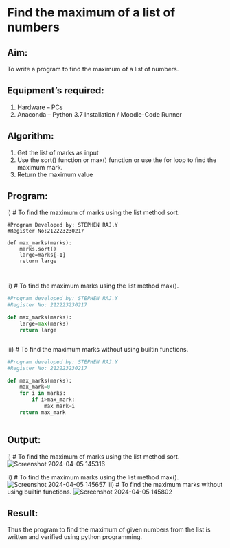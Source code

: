 # Find the maximum of a list of numbers
## Aim:
To write a program to find the maximum of a list of numbers.
## Equipment’s required:
1.	Hardware – PCs
2.	Anaconda – Python 3.7 Installation / Moodle-Code Runner
## Algorithm:
1.	Get the list of marks as input
2.	Use the sort() function or max() function or use the for loop to find the maximum mark.
3.	Return the maximum value
## Program:

i)	# To find the maximum of marks using the list method sort.
```
#Program Developed by: STEPHEN RAJ.Y
#Register No:212223230217

def max_marks(marks):
    marks.sort()
    large=marks[-1]
    return large



```

ii)	# To find the maximum marks using the list method max().
```Python
#Program developed by: STEPHEN RAJ.Y
#Register No: 212223230217

def max_marks(marks):
    large=max(marks)
    return large



```

iii) # To find the maximum marks without using builtin functions.
```Python
#Program developed by: STEPHEN RAJ.Y
#Register No: 212223230217

def max_marks(marks):
    max_mark=0
    for i in marks:
        if i>max_mark:
            max_mark=i
    return max_mark



```



## Output:
i) # To find the maximum of marks using the list method sort.
![Screenshot 2024-04-05 145316](https://github.com/23002248/FindMaximum/assets/151701774/e75f9047-bcd5-4e9e-8f73-c22243f8feaf)

ii) # To find the maximum marks using the list method max().
![Screenshot 2024-04-05 145657](https://github.com/23002248/FindMaximum/assets/151701774/c97670d0-09dc-4ac7-9894-afb1b044217c)
iii) # To find the maximum marks without using builtin functions.
![Screenshot 2024-04-05 145802](https://github.com/23002248/FindMaximum/assets/151701774/61b18a08-51ca-4d6b-9060-2ad78debb6ad)


## Result:
Thus the program to find the maximum of given numbers from the list is written and verified using python programming.
